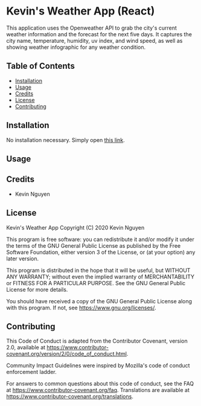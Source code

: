 # Kevin's Weather App (React)

This application uses the Openweather API to grab the city's current weather
information and the forecast for the next five days. It captures the city name,
temperature, humidity, uv index, and wind speed, as well as showing weather
infographic for any weather condition.

## Table of Contents

* [Installation](#installation)
* [Usage](#usage)
* [Credits](#credits)
* [License](#license)
* [Contributing](#contributing)

## Installation

No installation necessary. Simply open [this link](https://dry-everglades-10534.herokuapp.com/).

## Usage

## Credits

* Kevin Nguyen

## License

Kevin's Weather App Copyright (C) 2020 Kevin Nguyen

This program is free software: you can redistribute it and/or modify it under the terms of the GNU General Public License as published by the Free Software Foundation, either version 3 of the License, or (at your option) any later version.

This program is distributed in the hope that it will be useful, but WITHOUT ANY WARRANTY; without even the implied warranty of MERCHANTABILITY or FITNESS FOR A PARTICULAR PURPOSE. See the GNU General Public License for more details.

You should have received a copy of the GNU General Public License along with this program. If not, see https://www.gnu.org/licenses/.

## Contributing

This Code of Conduct is adapted from the Contributor Covenant, version 2.0, available at https://www.contributor-covenant.org/version/2/0/code_of_conduct.html.

Community Impact Guidelines were inspired by Mozilla's code of conduct enforcement ladder.

For answers to common questions about this code of conduct, see the FAQ at https://www.contributor-covenant.org/faq. Translations are available at https://www.contributor-covenant.org/translations.
